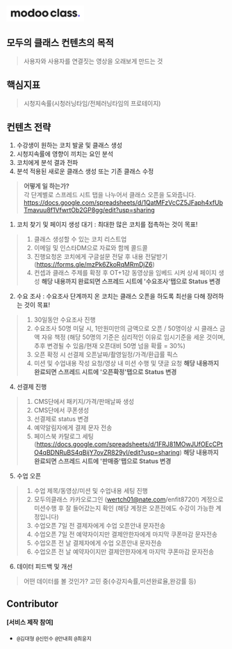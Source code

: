 

![](../assets/image/logo1024.png)

 

## **모두의 클래스** 컨텐츠의 목적
> 사용자와 사용자를 연결짓는 영상을 오래보게 만드는 것

## **핵심지표**
> 시청지속률(시청러닝타임/전체러닝타임의 프로테이지)

## **컨텐츠 전략**  
1. 수강생이 원하는 코치 발굴 및 클래스 생성
1. 시청지속률에 영향이 끼치는 요인 분석
1. 코치에게 분석 결과 전파
1. 분석 적용된 새로운 클래스 생성 또는 기존 클래스 수정

> **어떻게 일 하는가?**  
각 단계별로 스프레드 시트 탭을 나누어서 클래스 오픈을 도와줍니다.  
https://docs.google.com/spreadsheets/d/1QatMFzVcCZ5JFaph4xfUbTmavuu8f1VfwrtOb2GP8gg/edit?usp=sharing





1) 코치 찾기 및 페이지 생성 대기 : 최대한 많은 코치를 접촉하는 것이 목표!  
 > 1. 클래스 생성할 수 있는 코치 리스트업  
 > 1. 이메일 및 인스타DM으로 자료와 함께 콜드콜  
 > 1. 진행요청온 코치에게 구글설문 전달 후 내용 전달받기(https://forms.gle/mzPk6ZkoRqMRmDjZ6)  
 > 1. 컨셉과 클래스 주제를 확정 후 OT+1강 동영상을 임베드 시켜 상세 페이지 생성
**해당 내용까지 완료되면 스프레드 시트에 '수요조사'탭으로 Status 변경**
 
2) 수요 조사 : 수요조사 단계까지 온 코치는 클래스 오픈을 하도록 최선을 다해 장려하는 것이 목표!
 > 1. 30일동안 수요조사 진행
 > 1. 수요조사 50명 미달 시, 1만원미만의 금액으로 오픈 / 50명이상 시 클래스 금액 자유 책정
      (해당 50명의 기준은 심리적인 이유로 임시기준을 세운 것이며, 추후 변경될 수 있음/현재 오픈대비 50명 넘을 확률 = 30%)
 > 1. 오픈 확정 시 선결제 오픈날짜/촬영일정/가격/환급률 픽스
 > 1. 미션 및 수업내용 작성 요청/영상 내 미션 수행 및 댓글 요청
**해당 내용까지 완료되면 스프레드 시트에 '오픈확정'탭으로 Status 변경**
 
4) 선결제 진행
 > 1. CMS단에서 패키지/가격/판매날짜 생성
 > 1. CMS단에서 쿠폰생성
 > 1. 선결제로 status 변경
 > 1. 예약알림자에게 결제 문자 전송
 > 1. 페이스북 카탈로그 세팅(https://docs.google.com/spreadsheets/d/1FRJ81MOwJUfOEcCPtO4qBDNRuBS4qBijY7ovZR829yI/edit?usp=sharing)
 **해당 내용까지 완료되면 스프레드 시트에 '판매중'탭으로 Status 변경**
 
5) 수업 오픈
 > 1. 수업 제목/동영상/미션 및 수업내용 세팅 진행
 > 1. 모두의클래스 카카오로그인 (wertch01@nate.com/enfit8720!) 계정으로 미션수행 후 잘 들어갔는지 확인
   > (해당 계정은 오픈전에도 수강이 가능한 계정입니다)
 > 1. 수업오픈 7일 전 결제자에게 수업 오픈안내 문자전송
 > 1. 수업오픈 7일 전 예약자이지만 결제안한자에게 마지막 쿠폰마감 문자전송
 > 1. 수업오픈 전 날 결제자에게 수업 오픈안내 문자전송
 > 1. 수업오픈 전 날 예약자이지만 결제안한자에게 마지막 쿠폰마감 문자전송
 
6) 데이터 피드백 및 개선  
 > 어떤 데이터를 볼 것인가? 고민 중(수강지속률,미션완료율,완강률 등)

##  Contributor 

#### [서비스 제작 참여]

-  `@김대형` `@신민수` `@안내희` `@최윤지`
